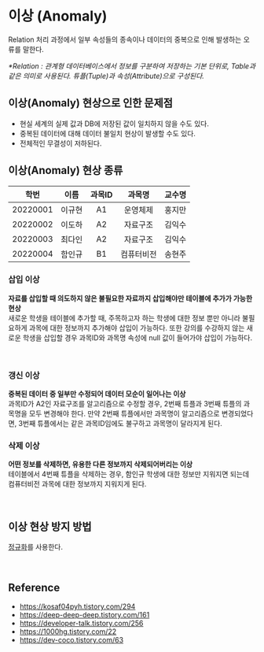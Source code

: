 # 이상 (Anomaly)

Relation 처리 과정에서 일부 속성들의 종속이나 데이터의 중복으로 인해 발생하는 오류를 말한다.  

_\*Relation : 관계형 데이터베이스에서 정보를 구분하여 저장하는 기본 단위로, Table과 같은 의미로 사용된다. 튜플(Tuple)과 속성(Attribute)으로 구성된다._

## 이상(Anomaly) 현상으로 인한 문제점
- 현실 세계의 실제 값과 DB에 저장된 값이 일치하지 않을 수도 있다.
- 중복된 데이터에 대해 데이터 불일치 현상이 발생할 수도 있다.
- 전체적인 무결성이 저하된다.

## 이상(Anomaly) 현상 종류

|   학번   |  이름  | 과목ID |   과목명   | 교수명 |
| :------: | :----: | :----: | :--------: | ------ |
| 20220001 | 이규현 |   A1   |  운영체제  | 홍지만 |
| 20220002 | 이도하 |   A2   |  자료구조  | 김익수 |
| 20220003 | 최다인 |   A2   |  자료구조  | 김익수 |
| 20220004 | 함인규 |   B1   | 컴퓨터비전 | 송현주 |

### 삽입 이상

**자료를 삽입할 때 의도하지 않은 불필요한 자료까지 삽입해야만 테이블에 추가가 가능한 현상**<br/>
새로운 학생을 테이블에 추가할 때, 주목하고자 하는 학생에 대한 정보 뿐만 아니라 불필요하게 과목에 대한 정보까지 추가해야 삽입이 가능하다. 또한 강의를 수강하지 않는 새로운 학생을 삽입할 경우 과목ID와 과목명 속성에 null 값이 들어가야 삽입이 가능하다.

<br>

### 갱신 이상

**중복된 데이터 중 일부만 수정되어 데이터 모순이 일어나는 이상**<br/>
과목ID가 A2인 자료구조를 알고리즘으로 수정할 경우, 2번째 튜플과 3번째 튜플의 과목명을 모두 변경해야 한다. 만약 2번째 튜플에서만 과목명이 알고리즘으로 변경되었다면, 3번째 튜플에서는 같은 과목ID임에도 불구하고 과목명이 달라지게 된다.

### 삭제 이상

**어떤 정보를 삭제하면, 유용한 다른 정보까지 삭제되어버리는 이상**<br/>
테이블에서 4번째 튜플을 삭제하는 경우, 함인규 학생에 대한 정보만 지워지면 되는데 컴퓨터비전 과목에 대한 정보까지 지워지게 된다.

<br>

## 이상 현상 방지 방법

[정규화](https://github.com/da-in/tech-interview-study/blob/main/CS%20Deep%20Dive/Database/%EC%A0%95%EA%B7%9C%ED%99%94.md)를 사용한다.

<br>

## Reference

- https://kosaf04pyh.tistory.com/294
- https://deep-deep-deep.tistory.com/161
- https://developer-talk.tistory.com/256
- https://1000hg.tistory.com/22
- https://dev-coco.tistory.com/63